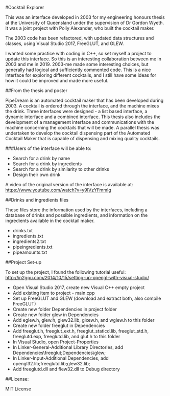 #Cocktail Explorer

This was an interface developed in 2003 for my engineering honours thesis at the University of Queensland under the supervision of Dr Gordon Wyeth. It was a joint project with Polly Alexander, who built the cocktail maker.

The 2003 code has been refactored, with updated data structures and classes, using Visual Studio 2017, FreeGLUT, and GLEW.

I wanted some practice with coding in C++, so set myself a project to update this interface. So this is an interesting collaboration between me in 2003 and me in 2019. 2003-me made some interesting choices, but generally had logical and sufficiently commented code. This is a nice interface for exploring different cocktails, and I still have some ideas for how it could be improved and made more useful.

##From the thesis and poster

PipeDream is an automated cocktail maker that has been developed during 2003. 
A cocktail is ordered through the interface, and the machine mixes the drink. 
Three interfaces were designed - a list based interface, a dynamic interface and a combined interface. This thesis also includes the development of a management interface and communications with the machine concerning the cocktails that will be made. 
A parallel thesis was undertaken to develop the cocktail dispensing part of the Automated Cocktail Maker that is capable of dispensing and mixing quality cocktails.

###Users of the interface will be able to:
- Search for a drink by name
- Search for a drink by ingredients
- Search for a drink by similarity to other drinks
- Design their own drink

A video of the original version of the interface is available at:
https://www.youtube.com/watch?v=y9IVzYFmmIg

##Drinks and ingredients files

These files store the information used by the interfaces, including a database of drinks and possible ingredients, and information on the ingredients available in the cocktail maker.

- drinks.txt
- ingredients.txt
- ingredients2.txt
- pipeingredients.txt
- pipeamounts.txt

##Project Set-up

To set up the project, I found the following tutorial useful:
http://in2gpu.com/2014/10/15/setting-up-opengl-with-visual-studio/

- Open Visual Studio 2017, create new Visual C++ empty project
- Add existing item to project - main.cpp
- Set up FreeGLUT and GLEW (download and extract both, also compile FreeGLUT)
- Create new folder Dependencies in project folder
- Create new folder glew in Dependencies
- Add eglew.h, glew.h, glew32.lib, glxew.h, and wglew.h to this folder
- Create new folder freeglut in Dependencies
- Add freeglut.h, freeglut_ext.h, freeglut_staticd.lib, freeglut_std.h, freeglutd.exp, freeglutd.lib, and glut.h to this folder
- In Visual Studio, open Project-Properties
- In Linker-General-Additional Library Directories, add Dependencies\freeglut;Dependencies\glew;
- In Linker-Input-Additional Dependencies, add opengl32.lib;freeglutd.lib;glew32.lib;
- Add freeglutd.dll and flew32.dll to Debug directory

##License:

MIT License